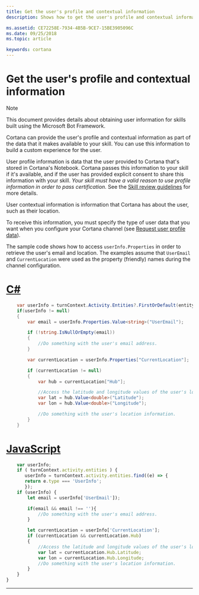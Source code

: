 ```yaml
---
title: Get the user's profile and contextual information
description: Shows how to get the user's profile and contextual information.

ms.assetid: CE72258E-7934-4B5B-9CE7-15BE3905096C
ms.date: 09/25/2018
ms.topic: article

keywords: cortana
---
```


# Get the user's profile and contextual information

> [!NOTE]
> This document provides details about obtaining user information for skills built using the Microsoft Bot Framework.

Cortana can provide the user's profile and contextual information as part of the data that it makes available to your skill. You can use this information to build a custom experience for the user.

User profile information is data that the user provided to Cortana that's stored in Cortana's Notebook. Cortana passes this information to your skill if it's available, and if the user has provided explicit consent to share this information with your skill. _Your skill must have a valid reason to use profile information in order to pass certification._ See the [Skill review guidelines](https://docs.microsoft.com/cortana/skills/skill-review-guidelines) for more details.

User contextual information is information that Cortana has about the user, such as their location.

To receive this information, you must specify the type of user data that you want when you configure your Cortana channel (see [Request user profile data](https://docs.microsoft.com/azure/bot-service/bot-service-channel-connect-cortana?view=azure-bot-service-4.0)).

The sample code shows how to access `userInfo.Properties` in order to retrieve the user's email and location. The examples assume that `UserEmail` and `CurrentLocation` were used as the property (friendly) names during the channel configuration.

# [C#](#tab/cs)

```csharp
    var userInfo = turnContext.Activity.Entities?.FirstOrDefault(entity => entity.Type.Equals("UserInfo", StringComparison.Ordinal));
    if(userInfo != null)
    {
        var email = userInfo.Properties.Value<string>("UserEmail");

        if (!string.IsNullOrEmpty(email))
        {
            //Do something with the user's email address.
        }

        var currentLocation = userInfo.Properties["CurrentLocation"];

        if (currentLocation != null)
        {
            var hub = currentLocation["Hub"];

            //Access the latitude and longitude values of the user's location.
            var lat = hub.Value<double>("Latitude");
            var lon = hub.Value<double>("Longitude");

            //Do something with the user's location information.
        }
    }
```

# [JavaScript](#tab/js)

```javascript
    var userInfo;
    if ( turnContext.activity.entities ) {
       userInfo = turnContext.activity.entities.find((e) => {
       return e.type === 'UserInfo';
       });
    if (userInfo) {
        let email = userInfo['UserEmail']);

        if(email && email !== ''){
            //Do something with the user's email address.
        }

        let currentLocation = userInfo['CurrentLocation'];
        if (currentLocation && currentLocation.Hub)
        {
            //Access the latitude and longitude values of the user's location.
            var lat = currentLocation.Hub.Latitude;
            var lon = currentLocation.Hub.Longitude;
            //Do something with the user's location information.
        }
    }
}
```

---